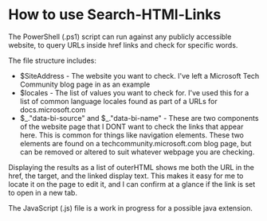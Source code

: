# How to use Search-HTMl-Links

The PowerShell (.ps1) script can run against any publicly accessible website, to query URLs inside href links and check for specific words.

The file structure includes:

* $SiteAddress - The website you want to check. I've left a Microsoft Tech Community blog page in as an example
* $locales - The list of values you want to check for. I've used this for a list of common language locales found as part of a URLs for docs.microsoft.com
* $\_."data-bi-source" and $\_."data-bi-name" - These are two components of the website page that I DONT want to check the links that appear here. This is common for things like navigation elements. These two elements are found on a techcommunity.microsoft.com blog page, but can be removed or altered to suit whatever webpage you are checking.

Displaying the results as a list of outerHTML shows me both the URL in the href, the target, and the linked display text. This makes it easy for me to locate it on the page to edit it, and I can confirm at a glance if the link is set to open in a new tab.

The JavaScript (.js) file is a work in progress for a possible java extension.

